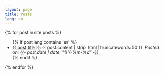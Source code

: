 ```yaml
---
layout: page
title: Posts
lang: en
---
```

{% for post in site.posts %}
  <ul>
      {% if post.lang contains 'en' %}
        <li><a href='{{ post.url | absolute_url }}'>{{ post.title }}</a>: {{ post.content | strip_html | truncatewords: 50 }}&nbsp;
          <i>Posted on: <time datetime="{{- post.date | date_to_xmlschema -}}">{{- post.date | date: "%Y-%m-%d" -}}</time></i>
        </li>
      {% endif %}
  </ul>
{% endfor %}